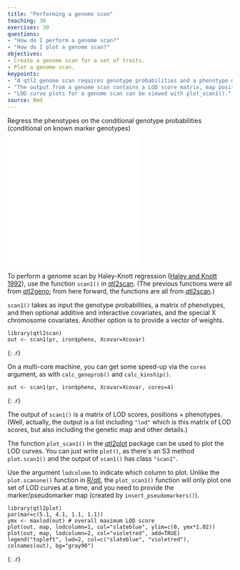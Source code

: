 ```yaml
---
title: "Performing a genome scan"
teaching: 30
exercises: 30
questions:
- "How do I perform a genome scan?"
- "How do I plot a genome scan?"
objectives:
- Create a genome scan for a set of traits.
- Plot a genome scan.
keypoints:
- "A qtl2 genome scan requires genotype probabilities and a phenotype matrix."
- "The output from a genome scan contains a LOD score matrix, map positions, and phenotypes."
- "LOD curve plots for a genome scan can be viewed with plot_scan1()."
source: Rmd
---
```



Regress the phenotypes on the conditional genotype probabilities (conditional on known marker genotypes)
![](../fig/marker-regress.pdf)
![](../fig/hk-regress.pdf)

To perform a genome scan by Haley-Knott regression
([Haley and Knott 1992](https://www.ncbi.nlm.nih.gov/pubmed/16718932)),
use the function `scan1()` in
[qtl2scan](https://github.com/rqtl/qtl2scan). (The previous functions 
were all from [qtl2geno](https://github.com/rqtl/qtl2geno); from here
forward, the functions are all from
[qtl2scan](https://github.com/rqtl/qtl2scan).)

`scan1()` takes as input the genotype probabilities, a matrix of phenotypes, and then optional additive and interactive covariates, and the special X chromosome covariates. Another option is to provide a
vector of weights.


~~~
library(qtl2scan)
out <- scan1(pr, iron$pheno, Xcovar=Xcovar)
~~~
{: .r}

On a multi-core machine, you can get some speed-up via the `cores` argument, as with `calc_genoprob()` and `calc_kinship()`.


~~~
out <- scan1(pr, iron$pheno, Xcovar=Xcovar, cores=4)
~~~
{: .r}

The output of `scan1()` is a matrix of LOD scores, positions &times; phenotypes. (Well, actually, the output is a list including `"lod"` which is this matrix of LOD scores, but also including the
genetic map and other details.)

The function `plot_scan1()` in the
[qtl2plot](https://github.com/rqtl/qtl2plot) package can be used to plot the LOD curves. You can just write `plot()`, as there's an S3 method `plot.scan1()` and the output of `scan1()` has class `"scan1"`.

Use the argument `lodcolumn` to indicate which column to plot. Unlike the `plot.scanone()` function in [R/qtl](http://rqtl.org), the `plot_scan1()` function will only plot one set of LOD curves at a time, and you need to provide the marker/pseudomarker map (created by `insert_pseudomarkers()`).


~~~
library(qtl2plot)
par(mar=c(5.1, 4.1, 1.1, 1.1))
ymx <- maxlod(out) # overall maximum LOD score
plot(out, map, lodcolumn=1, col="slateblue", ylim=c(0, ymx*1.02))
plot(out, map, lodcolumn=2, col="violetred", add=TRUE)
legend("topleft", lwd=2, col=c("slateblue", "violetred"), colnames(out), bg="gray90")
~~~
{: .r}


